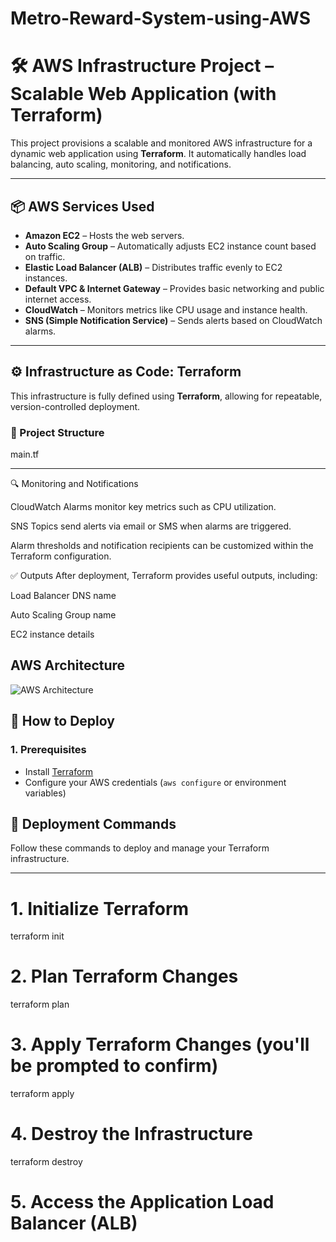 # Metro-Reward-System-using-AWS
# 🛠️ AWS Infrastructure Project – Scalable Web Application (with Terraform)

This project provisions a scalable and monitored AWS infrastructure for a dynamic web application using **Terraform**. It automatically handles load balancing, auto scaling, monitoring, and notifications.

---

## 📦 AWS Services Used

- **Amazon EC2** – Hosts the web servers.
- **Auto Scaling Group** – Automatically adjusts EC2 instance count based on traffic.
- **Elastic Load Balancer (ALB)** – Distributes traffic evenly to EC2 instances.
- **Default VPC & Internet Gateway** – Provides basic networking and public internet access.
- **CloudWatch** – Monitors metrics like CPU usage and instance health.
- **SNS (Simple Notification Service)** – Sends alerts based on CloudWatch alarms.

---

## ⚙️ Infrastructure as Code: Terraform

This infrastructure is fully defined using **Terraform**, allowing for repeatable, version-controlled deployment.

### 📁 Project Structure 

main.tf

---

🔍 Monitoring and Notifications

CloudWatch Alarms monitor key metrics such as CPU utilization.

SNS Topics send alerts via email or SMS when alarms are triggered.

Alarm thresholds and notification recipients can be customized within the Terraform configuration.

✅ Outputs
After deployment, Terraform provides useful outputs, including:

Load Balancer DNS name

Auto Scaling Group name

EC2 instance details



## AWS Architecture

![AWS Architecture](images/aws/AWS.png)



## 🚀 How to Deploy

### 1. Prerequisites
- Install [Terraform](https://www.terraform.io/downloads)
- Configure your AWS credentials (`aws configure` or environment variables)

## 🚀 Deployment Commands

Follow these commands to deploy and manage your Terraform infrastructure.

---

# 1. Initialize Terraform
terraform init

# 2. Plan Terraform Changes
terraform plan

# 3. Apply Terraform Changes (you'll be prompted to confirm)
terraform apply

# 4. Destroy the Infrastructure
terraform destroy

# 5. Access the Application Load Balancer (ALB)







